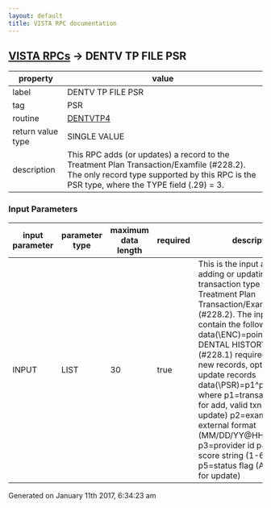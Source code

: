 ```yaml
---
layout: default
title: VISTA RPC documentation
---
```




## [VISTA RPCs](TableOfContent.md) &#8594; DENTV TP FILE PSR 

 property | value 
--- | --- 
 label | DENTV TP FILE PSR
 tag | PSR
 routine | [DENTVTP4](http://code.osehra.org/dox/Routine_DENTVTP4_source.html)
 return value type | SINGLE VALUE
 description | This RPC adds (or updates) a record to the Treatment Plan Transaction/Examfile (#228.2).  The only record type supported by this RPC is the PSR type, where the TYPE field (.29) = 3.

### Input Parameters

| input parameter | parameter type | maximum data length | required | description | 
| --- | --- | --- | --- | --- | 
| INPUT | LIST | 30 | true | This is the input array for adding or updating a PSR transaction type to the Treatment Plan Transaction/Exam file (#228.2).  The input array will contain the following data:  data(\ENC\)=pointer to the DENTAL HISTORY file (#228.1)              required for Adding new records, optional for update records  data(\PSR\)=p1^p2^p3^p4^p5 where      p1=transaction id (-1 for add, valid txn id for update)      p2=exam date in external format (MM/DD/YY@HH:MM)      p3=provider id      p4=PSR score string (1-6 chars)      p5=status flag (A for add, U for update) | 




Generated on January 11th 2017, 6:34:23 am
